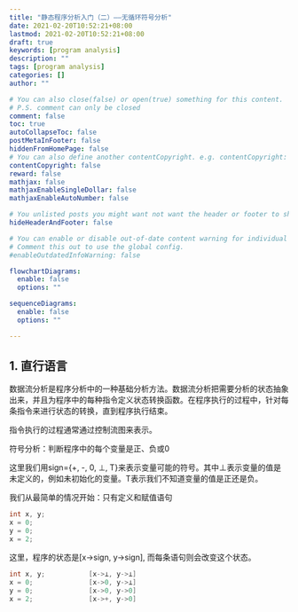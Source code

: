 ```yaml
---
title: "静态程序分析入门（二）——无循环符号分析"
date: 2021-02-20T10:52:21+08:00
lastmod: 2021-02-20T10:52:21+08:00
draft: true
keywords: [program analysis]
description: ""
tags: [program analysis]
categories: []
author: ""

# You can also close(false) or open(true) something for this content.
# P.S. comment can only be closed
comment: false
toc: true
autoCollapseToc: false
postMetaInFooter: false
hiddenFromHomePage: false
# You can also define another contentCopyright. e.g. contentCopyright: "This is another copyright."
contentCopyright: false
reward: false
mathjax: false
mathjaxEnableSingleDollar: false
mathjaxEnableAutoNumber: false

# You unlisted posts you might want not want the header or footer to show
hideHeaderAndFooter: false

# You can enable or disable out-of-date content warning for individual post.
# Comment this out to use the global config.
#enableOutdatedInfoWarning: false

flowchartDiagrams:
  enable: false
  options: ""

sequenceDiagrams: 
  enable: false
  options: ""

---
```


## 1. 直行语言



数据流分析是程序分析中的一种基础分析方法。数据流分析把需要分析的状态抽象出来，并且为程序中的每种指令定义状态转换函数。在程序执行的过程中，针对每条指令来进行状态的转换，直到程序执行结束。

指令执行的过程通常通过控制流图来表示。

符号分析：判断程序中的每个变量是正、负或0



这里我们用sign={+, -, 0, ⊥, Τ}来表示变量可能的符号。其中⊥表示变量的值是未定义的，例如未初始化的变量。Τ表示我们不知道变量的值是正还是负。

我们从最简单的情况开始：只有定义和赋值语句

```c
int x, y;
x = 0;
y = 0;
x = 2;
```

这里，程序的状态是[x->sign, y->sign], 而每条语句则会改变这个状态。

```c
int x, y;           [x->⊥, y->⊥]
x = 0;              [x->0, y->⊥]
y = 0;              [x->0, y->0]
x = 2;              [x->+, y->0]
```





